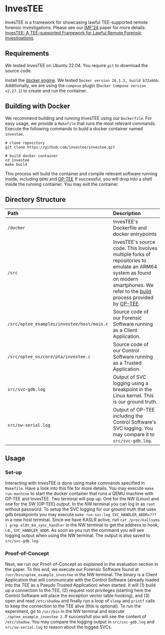 # InvesTEE

InvesTEE is a framework for showcasing lawful TEE-supported remote forensic investigations. Please see our [IMF'24](https://www.uni-saarland.de/lehrstuhl/brodowski/veranstaltungen/imf-conference.html) paper for more details: [InvesTEE: A TEE-supported Framework for Lawful Remote Forensic Investigations](https://dl.acm.org/doi/pdf/10.1145/3680294).

## Requirements
We tested InvesTEE on Ubuntu 22.04. You require `git` to download the source code.

Install the [docker engine](https://docs.docker.com/engine/install/ubuntu/). We tested `Docker version 26.1.3, build b72abbb`. Additionally, we are using the `compose` plugin (`Docker Compose version v2.27.1`) to create and run the container.

## Building with Docker
We recommend building and running InvesTEE using our `Dockerfile`. For easy usage, we provide a `Makefile` that runs the most relevant commands. Execute the following commands to build a docker container named `investee`.
```
# clone repository
git clone https://github.com/investee/investee.git

# build docker container
cd investee
make build
```

This process will build the container and compile relevant software running inside, including `QEMU` and [OP-TEE](https://optee.readthedocs.io/en/latest/general/about.html)
If successful, you will drop into a shell inside the running container. You may exit the container.

## Directory Structure

| Path | Description |
| :--- | :--- |
| `/docker` | InvesTEE's Dockerfile and docker entrypoints |
| `/src` | InvesTEE's source code. This involves multiple forks of repositories to emulate an ARM64 system as found on modern smartphones. We refer to the [build](https://optee.readthedocs.io/en/latest/building/gits/build.html#build) process provided by [OP-TEE](https://optee.readthedocs.io/en/latest/general/about.html). |
| `/src/optee_examples/investee/host/main.c` | Source code of our Forensic Software running as a Client Application. |
| `/src/optee_os/core/pta/investee.c` | Source code of our Control Software running as a Trusted Application. |
| `src/svc-gdb.log` | Output of SVC logging using a breakpoint in the Linux kernel. This is our ground truth. |
| `src/sw-serial.log` | Output of OP-TEE including the Control Software's SVC logging. You may compare it to `src/svc-gdb.log`. |

## Usage

### Set-up

Interacting with InvesTEE is done using make commands specified in `Makefile`. Have a look into this file for more details.
You may execute `make run-machine` to start the docker container that runs a QEMU machine with OP-TEE and InvesTEE.
Two terminal will pop up: One for the NW (Linux) and one for the SW (OP-TEE) output.
In the NW terminal you can log in as `root` without password. 
To setup the SVC logging for our ground truth that uses gdb breakpoints you may execute `make run-svc-log SVC_HANDLER_ADDR=???` in a new host terminal.
Since we have KASLR active, run `cat /proc/kallsyms | grep el0t_64_sync_handler` in the NW terminal to get the address to hook, i.e., `SVC_HANDLER_ADDR`.
As soon as you run the command you will see logging output when using the NW terminal. The output is also saved to `src/svc-gdb.log`.

### Proof-of-Concept

Next, we run our Proof-of-Concept as explained in the evaluation section in the paper.
To this end, we execute our Forensic Software found at `/usr/bin/optee_example_investee` in the NW terminal.
The binary is a Client Application that will communicate with the Control Software (already loaded into the TEE as a Pseudo Trusted Application) when started.
It will (1) build up a connection to the TEE, (2) request root privileges (starting here the Control Software will place the exception vector table hooking), and (3) open and read `/etc/shadow` and finally run a loop of `sleep` and `printf` calls to keep the connection to the TEE alive (this is optional). 
To run the experiment, go to `/usr/bin` in the NW terminal and execute `./optee_example_investee 2`. If successfull you will see the content of `/etc/shadow`.
You may compare the logging output in `src/svc-gdb.log` and `src/sw-serial.log` to reason about the logged SVCs.


